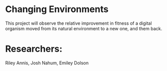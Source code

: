 Changing Environments
======================


This project will observe the relative improvement in fitness of a digital organism moved from its natural environment to a new one, and them back.

Researchers:
============
Riley Annis, Josh Nahum, Emiley Dolson